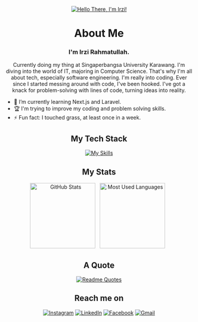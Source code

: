 <div align="center">

[![Hello There, I'm Irzi!](assets/banner.gif)](https://github.com/zaxchaxs)

<!-- [![Twitter/X](https://skillicons.dev/icons?i=twitter)](https://twitter.com/kshyun28) &nbsp;
[![LinkedIn](https://skillicons.dev/icons?i=linkedin)](https://www.linkedin.com/in/jaspergabriel/) &nbsp;
[![Gmail](https://skillicons.dev/icons?i=gmail)](mailto:jasper.d.gabriel@gmail.com?subject=Hello%20Jasper,%20From%20Github) -->

</div>

<div align="center">

# About Me

### I'm Irzi Rahmatullah.
   
Currently doing my thing at Singaperbangsa University Karawang. I'm diving into the world of IT, majoring in Computer Science. That's why I'm all about tech, especially software engineering. I'm really into coding. Ever since I started messing around with code, I've been hooked. I've got a knack for problem-solving with lines of code, turning ideas into reality.

<div align="left">

- 🌱 I’m currently learning Next.js and Laravel.
- 🏆 I'm trying to improve my coding and problem solving skills.
- ⚡ Fun fact: I touched grass, at least once in a week.

</div>

## My Tech Stack

[![My Skills](https://skillicons.dev/icons?i=html,css,tailwind,js,nodejs,react,nextjs,mysql,git,cpp)](https://skillicons.dev)

## My Stats

<p>
    <img height=175 alt="GitHub Stats" src="https://github-readme-stats.vercel.app/api?username=zaxchaxs&show_icons=true&count_private=true&theme=dark" />&nbsp;&nbsp;
    <img height=175 alt="Most Used Languages" src="https://github-readme-stats.vercel.app/api/top-langs/?username=zaxchaxs&layout=compact&theme=dark" />&nbsp;&nbsp;
</p>

## A Quote

[![Readme Quotes](https://quotes-github-readme.vercel.app/api?type=horizontal&theme=dark)](https://github.com/piyushsuthar/github-readme-quotes)

## Reach me on

[![Instagram](https://img.shields.io/badge/Instagram-%23E4405F.svg?style=for-the-badge&logo=Instagram&logoColor=white)](https://instagram.com/irzirhmtllh)
[![LinkedIn](https://img.shields.io/badge/linkedin-%230077B5.svg?style=for-the-badge&logo=linkedin&logoColor=white)](https://www.linkedin.com/in/irzi-rahmatullah-65a44b294)
[![Facebook](https://img.shields.io/badge/Facebook-%231877F2.svg?style=for-the-badge&logo=Facebook&logoColor=white)](https://web.facebook.com/Irzi.meghankhapthap/)
[![Gmail](https://img.shields.io/badge/Gmail-D14836?style=for-the-badge&logo=gmail&logoColor=white)](mailto:irzirahmatullah@gmail.com)

</div>



